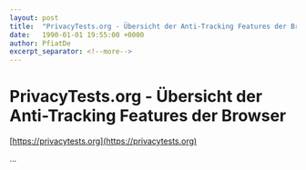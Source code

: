 ```yaml
---
layout: post
title:  "PrivacyTests.org - Übersicht der Anti-Tracking Features der Browser"
date:   1990-01-01 19:55:00 +0000
author: PfiatDe
excerpt_separator: <!--more-->
---
```


# PrivacyTests.org - Übersicht der Anti-Tracking Features der Browser
[https://privacytests.org](https://privacytests.org)

...
<!--more-->
